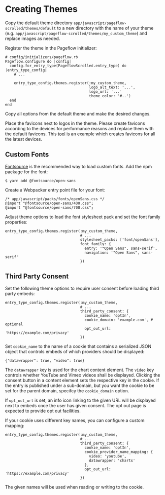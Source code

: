 # Creating Themes

Copy the default theme directory
`app/javascript/pageflow-scrolled/themes/default` to a new directory
with the name of your theme
(e.g. `app/javascript/pageflow-scrolled/themes/my_custom_theme`) and
replace images as needed.

Register the theme in the Pageflow initializer:

    # config/initializers/pageflow.rb
    Pageflow.configure do |config|
      config.for_entry_type(PageflowScrolled.entry_type) do |entry_type_config|
        # ...

        entry_type_config.themes.register(:my_custom_theme,
                                          logo_alt_text: '...',
                                          logo_url: '...'
                                          theme_color: '#..')
      end
    end

Copy all options from the default theme and make the desired changes.

Place the favicons next to logos in the theme. Please create favicons
according to the devices for performance reasons and replace them with
the default favicons.
This [tool](https://realfavicongenerator.net/) is an example which creates favicons
for all the latest devices.

## Custom Fonts

[Fontsource](https://github.com/fontsource/fontsource) is the
recommended way to load custom fonts. Add the npm package for the
font:

    $ yarn add @fontsource/open-sans

Create a Webpacker entry point file for your font:

    /* app/javascript/packs/fonts/openSans.css */
    @import "@fontsource/open-sans/400.css";
    @import "@fontsource/open-sans/700.css";

Adjust theme options to load the font stylesheet pack and set the font
family properties:

    entry_type_config.themes.register(:my_custom_theme,
                                      # ...
                                      stylesheet_packs: ['font/openSans'],
                                      font_family: {
                                        entry: '"Open Sans", sans-serif',
                                        navigation: '"Open Sans", sans-serif'
                                      })

## Third Party Consent

Set the following theme options to require user consent before loading
third party embeds:

    entry_type_config.themes.register(:my_custom_theme,
                                      # ...
                                      third_party_consent: {
                                        cookie_name: 'optIn',
                                        cookie_domain: 'example.com', # optional
                                        opt_out_url: 'https://example.com/privacy'
                                      })

Set `cookie_name` to the name of a cookie that contains a serialized
JSON object that controls embeds of which providers should be
displayed:

    {"datawrapper": true, "video": true}

The `datawrapper` key is used for the chart content element. The
`video` key controls whether YouTube and Vimeo videos shall be
displayed. Clicking the consent button in a content element sets the
respective key in the cookie. If the entry is published under a
sub-domain, but you want the cookie to be set for the parent domain,
specifcy the `cookie_domain` option.

If `opt_out_url` is set, an info icon linking to the given URL will
be displayed next to embeds once the user has given consent. The opt
out page is expected to provide opt out facilities.

If your cookie uses different key names, you can configure a custom
mapping:

    entry_type_config.themes.register(:my_custom_theme,
                                      # ...
                                      third_party_consent: {
                                        cookie_name: 'optIn',
                                        cookie_provider_name_mapping: {
                                          video: 'youtube',
                                          datawrapper: 'charts'
                                        },
                                        opt_out_url: 'https://example.com/privacy'
                                      })

The given names will be used when reading or writing to the cookie.
